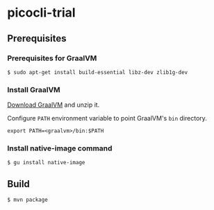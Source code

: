 # picocli-trial

## Prerequisites

### Prerequisites for GraalVM

~~~
$ sudo apt-get install build-essential libz-dev zlib1g-dev
~~~

### Install GraalVM

[Download GraalVM](https://www.graalvm.org/downloads/) and unzip it.

Configure `PATH` environment variable to point GraalVM's `bin` directory.
~~~
export PATH=<graalvm>/bin:$PATH
~~~

### Install native-image command

~~~
$ gu install native-image
~~~

## Build

~~~
$ mvn package
~~~
